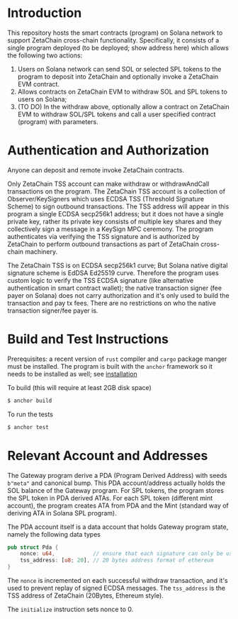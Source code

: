 
# Introduction

This repository hosts the smart contracts (program)
on Solana network to support ZetaChain cross-chain
functionality. Specifically, it consists of a single
program deployed (to be deployed; show address here)
which allows the following two actions: 

1. Users on Solana network can send SOL or selected
SPL tokens to the program to deposit into ZetaChain
and optionally invoke a ZetaChain EVM contract. 
2. Allows contracts on ZetaChain EVM to withdraw
SOL and SPL tokens to users on Solana;
3. (TO DO) In the withdraw above, optionally allow
a contract on ZetaChain EVM to withdraw SOL/SPL tokens
and call a user specified contract (program) with
parameters. 

# Authentication and Authorization

Anyone can deposit and remote invoke ZetaChain contracts. 

Only ZetaChain TSS account can make withdraw or withdrawAndCall
transactions on the program. The ZetaChain TSS account
is a collection of Observer/KeySigners which uses
ECDSA TSS (Threshold Signature Scheme) to sign 
outbound transactions. The TSS address will appear in this program
a single ECDSA secp256k1 address; but it does
not have a single private key, rather its private
key consists of multiple key shares and they collectively
sign a message in a KeySign MPC ceremony. 
The program authenticates
via verifying the TSS signature and is authorized
by ZetaChain to perform outbound transactions as
part of ZetaChain cross-chain machinery. 

The ZetaChain TSS is on ECDSA secp256k1 curve; 
But Solana native digital signature scheme is
EdDSA Ed25519 curve.  Therefore the program uses
custom logic to verify the TSS ECDSA signature
(like alternative authentication in smart contract wallet); 
the native transaction signer (fee payer on Solana)
does not carry authorization and it's only used
to build the transaction and pay tx fees. There
are no restrictions on who the native transaction
signer/fee payer is. 

# Build and Test Instructions

Prerequisites: a recent version of `rust` compiler
and `cargo` package manger must be installed. The program
is built with the `anchor` framework so it needs to be
installed as well; see [installation](https://www.anchor-lang.com/docs/installation)

To build (this will require at least 2GB disk space)
```bash
$ anchor build
```

To run the tests
```bash
$ anchor test
```

# Relevant Account and Addresses

The Gateway program derive a PDA (Program Derived Address)
with seeds `b"meta"` and canonical bump. 
This PDA account/address actually holds the SOL
balance of the Gateway program. 
For SPL tokens, the program stores the SPL token
in PDA derived ATAs. For each SPL token (different mint
account), the program creates ATA from PDA and the Mint
(standard way of deriving ATA in Solana SPL program).

The PDA account itself is a data account that holds
Gateway program state, namely the following data types
```rust
pub struct Pda {
    nonce: u64,            // ensure that each signature can only be used once
    tss_address: [u8; 20], // 20 bytes address format of ethereum
}
```
The `nonce` is incremented on each successful withdraw transaction,
and it's used to prevent replay of signed ECDSA messages. 
The `tss_address` is the TSS address of ZetaChain (20Bytes,
Ethereum style). 

The `initialize` instruction sets nonce to 0. 